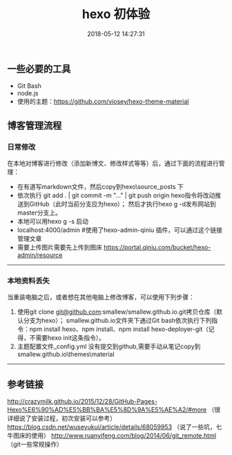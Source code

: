 ﻿---
title: hexo 初体验
date: 2018-05-12 14:27:31
tags: hexo
categories: 教程
---
## 一些必要的工具
 - Git Bash
 - node.js
 - 使用的主题：https://github.com/viosey/hexo-theme-material
 
## 博客管理流程
### 日常修改
在本地对博客进行修改（添加新博文、修改样式等等）后，通过下面的流程进行管理：
- 在有道写markdown文件，然后copy到hexo\source\_posts 下
- 依次执行 git add . | git commit -m "…" | git push origin hexo指令将改动推送到GitHub（此时当前分支应为hexo）；
然后才执行hexo g -d发布网站到master分支上。
- 本地可以用hexo g -s 启动
- localhost:4000/admin #使用了hexo-admin-qiniu 插件，可以通过这个链接管理文章
- 需要上传图片需要先上传到图床 https://portal.qiniu.com/bucket/hexo-admin/resource  
---

### 本地资料丢失
当重装电脑之后，或者想在其他电脑上修改博客，可以使用下列步骤：

1. 使用git clone git@github.com:smallew/smallew.github.io.git拷贝仓库（默认分支为hexo）；
smallew.github.io文件夹下通过Git bash依次执行下列指令：npm install hexo、npm install、npm install hexo-deployer-git（记得，不需要hexo init这条指令）。
1. 主题配置文件\_config.yml 没有提交到github,需要手动从笔记copy到 smallew.github.io\themes\material


---

## 参考链接
http://crazymilk.github.io/2015/12/28/GitHub-Pages-Hexo%E6%90%AD%E5%BB%BA%E5%8D%9A%E5%AE%A2/#more （很详细说了安装过程，初次安装可以参考）
https://blog.csdn.net/wuseyukui/article/details/68059953 （说了一些坑，七牛图床的使用）
http://www.ruanyifeng.com/blog/2014/06/git_remote.html （git一些常规操作）